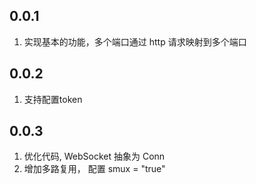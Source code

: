 ## 0.0.1

1. 实现基本的功能，多个端口通过 http 请求映射到多个端口

## 0.0.2

1. 支持配置token

## 0.0.3

1. 优化代码, WebSocket 抽象为 Conn
2. 增加多路复用， 配置 smux = "true"